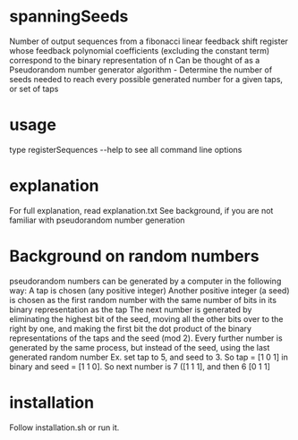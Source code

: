 # spanningSeeds
Number of output sequences from a fibonacci linear feedback shift register whose feedback polynomial coefficients (excluding the constant term) correspond to the binary representation of n
Can be thought of as a Pseudorandom number generator algorithm - Determine the number of seeds needed to reach every possible generated number for a given taps, or set of taps
# usage 
type registerSequences --help to see all command line options
# explanation 
For full explanation, read explanation.txt
See background, if you are not familiar with pseudorandom number generation

# Background on random numbers 
pseudorandom numbers can be generated by a computer in the following way: 
A tap is chosen (any positive integer)
Another positive integer (a seed) is chosen as the first random number with the same number of bits in its binary representation as the tap
The next number is generated by eliminating the highest bit of the seed, moving all the other bits over to the right by one, and making the first bit
the dot product of the binary representations of the taps and the seed (mod 2). Every further number is generated by the same process, but instead of the seed,
using the last generated random number
Ex. set tap to 5, and seed to 3. So tap = [1 0 1] in binary and seed = [1 1 0]. So next number is 7 ([1 1 1], and then 6 [0 1 1]

# installation 
Follow installation.sh or run it.

